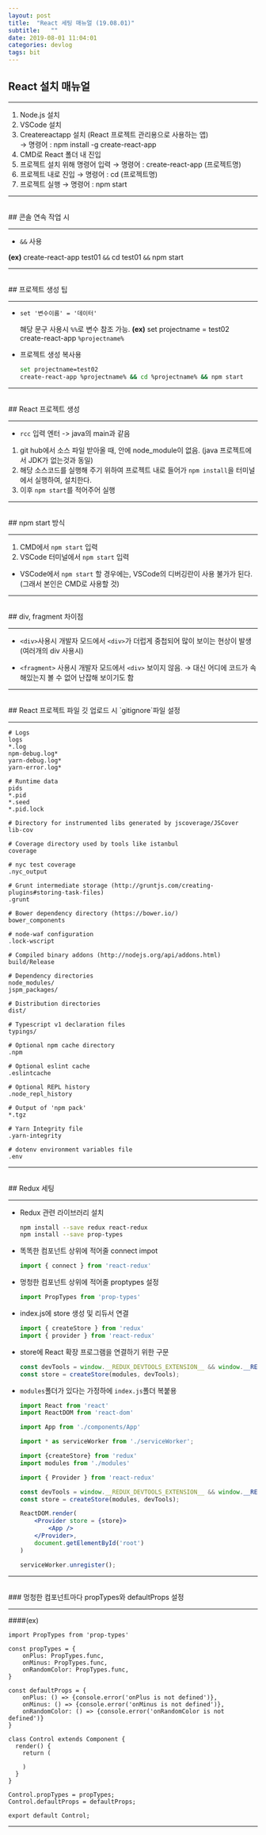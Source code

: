 ```yaml
---
layout: post
title:  "React 세팅 매뉴얼 (19.08.01)"
subtitle:   ""
date: 2019-08-01 11:04:01
categories: devlog
tags: bit
---
```


## React 설치 매뉴얼

---

1. Node.js 설치
2. VSCode 설치
3. Createreactapp 설치 (React 프로젝트 관리용으로 사용하는 앱)  
   → 명령어 : npm install -g create-react-app
4. CMD로 React 폴더 내 진입
5. 프로젝트 설치 위해 명령어 입력
   → 명령어 : create-react-app (프로젝트명)
6. 프로젝트 내로 진입
   → 명령어 : cd (프로젝트명)
7. 프로젝트 실행
   → 명령어 : npm start

---

<br/>
## 콘솔 연속 작업 시

---

- `&&` 사용

**(ex)**
create-react-app test01 `&&` cd test01 `&&` npm start

---
<br/>
## 프로젝트 생성 팁

---

- `set '변수이름' = '데이터'`

  해당 문구 사용시 `%%`로 변수 참조 가능.
  **(ex)**
  set projectname = test02  
       create-react-app `%projectname%`

- 프로젝트 생성 복사용
    ```bash
    set projectname=test02
    create-react-app %projectname% && cd %projectname% && npm start
    ```

---

<br/>
## React 프로젝트 생성

---

- `rcc` 입력 엔터 -> java의 main과 같음

1. git hub에서 소스 파일 받아올 때, 안에 node_module이 없음. 
  (java 프로젝트에서 JDK가 없는것과 동일)
2. 해당 소스코드를 실행해 주기 위하여 프로젝트 내로 들어가 `npm install`을 터미널에서 실행하여, 설치한다.
3. 이후 `npm start`를 적어주어 실행

---

<br/>
## npm start 방식

---

1. CMD에서 `npm start` 입력
2. VSCode 터미널에서 `npm start` 입력

- VSCode에서 `npm start` 할 경우에는, VSCode의 디버깅란이 사용 불가가 된다.
  (그래서 본인은 CMD로 사용할 것)

---

<br/>
## div, fragment 차이점

---

- `<div>`사용시 
  개발자 모드에서 `<div>`가 더럽게 중첩되어 많이 보이는 현상이 발생 (여러개의 div 사용시)

- `<fragment>` 사용시
  개발자 모드에서 `<div>` 보이지 않음.
  → 대신 어디에 코드가 속해있는지 볼 수 없어 난잡해 보이기도 함

---

<br/>
## React 프로젝트 파일 깃 업로드 시 `gitignore`파일 설정

---

```
# Logs
logs
*.log
npm-debug.log*
yarn-debug.log*
yarn-error.log*

# Runtime data
pids
*.pid
*.seed
*.pid.lock

# Directory for instrumented libs generated by jscoverage/JSCover
lib-cov

# Coverage directory used by tools like istanbul
coverage

# nyc test coverage
.nyc_output

# Grunt intermediate storage (http://gruntjs.com/creating-plugins#storing-task-files)
.grunt

# Bower dependency directory (https://bower.io/)
bower_components

# node-waf configuration
.lock-wscript

# Compiled binary addons (http://nodejs.org/api/addons.html)
build/Release

# Dependency directories
node_modules/
jspm_packages/

# Distribution directories
dist/

# Typescript v1 declaration files
typings/

# Optional npm cache directory
.npm

# Optional eslint cache
.eslintcache

# Optional REPL history
.node_repl_history

# Output of 'npm pack'
*.tgz

# Yarn Integrity file
.yarn-integrity

# dotenv environment variables file
.env

```

---

<br/>
## Redux 세팅

---

- Redux 관련 라이브러리 설치
  ```bash
  npm install --save redux react-redux
  npm install --save prop-types
  ```

- 똑똑한 컴포넌트 상위에 적어줄 connect impot
  ```jsx
  import { connect } from 'react-redux'
  ```

- 멍청한 컴포넌트 상위에 적어줄 proptypes 설정
  ```jsx
  import PropTypes from 'prop-types'
  ```

- index.js에 store 생성 및 리듀서 연결
  ```jsx
  import { createStore } from 'redux'
  import { provider } from 'react-redux'
  ```

- store에 React 확장 프로그램을 연결하기 위한 구문
  ```javascript
  const devTools = window.__REDUX_DEVTOOLS_EXTENSION__ && window.__REDUX_DEVTOOLS_EXTENSION__()
  const store = createStore(modules, devTools);
  ```

- `modules`폴더가 있다는 가정하에 `index.js`폴더 복붙용
  ```jsx
  import React from 'react'
  import ReactDOM from 'react-dom'

  import App from './components/App'

  import * as serviceWorker from './serviceWorker';

  import {createStore} from 'redux'
  import modules from './modules'

  import { Provider } from 'react-redux'

  const devTools = window.__REDUX_DEVTOOLS_EXTENSION__ && window.__REDUX_DEVTOOLS_EXTENSION__()
  const store = createStore(modules, devTools);

  ReactDOM.render(
      <Provider store = {store}>
          <App />
      </Provider>,
      document.getElementById('root')
  )

  serviceWorker.unregister();
  ```
---

<br/>
### 멍청한 컴포넌트마다 propTypes와 defaultProps 설정

---
####(ex)

```JSX
import PropTypes from 'prop-types'

const propTypes = {
    onPlus: PropTypes.func,
    onMinus: PropTypes.func,
    onRandomColor: PropTypes.func,
}

const defaultProps = {
    onPlus: () => {console.error('onPlus is not defined')},
    onMinus: () => {console.error('onMinus is not defined')},
    onRandomColor: () => {console.error('onRandomColor is not defined')}
}

class Control extends Component {
  render() {
    return (

    )
  }
}

Control.propTypes = propTypes;
Control.defaultProps = defaultProps;

export default Control;
```

---